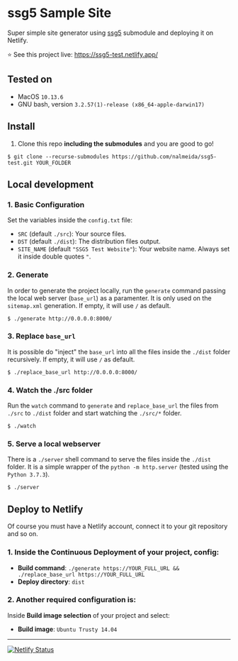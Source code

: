 # ssg5 Sample Site

Super simple site generator using [ssg5](https://github.com/nalmeida/ssg5) submodule and deploying it on Netlify.

⭐️ See this project live: https://ssg5-test.netlify.app/

## Tested on

* MacOS `10.13.6`
* GNU bash, version `3.2.57(1)-release (x86_64-apple-darwin17)`

## Install

1. Clone this repo **including the submodules** and you are good to go!

```
$ git clone --recurse-submodules https://github.com/nalmeida/ssg5-test.git YOUR_FOLDER
```

## Local development

### 1. Basic Configuration

Set the variables inside the `config.txt` file:

* `SRC` (default `./src`): Your source files.
* `DST` (default `./dist`): The distribution files output.
* `SITE_NAME` (default `"SSG5 Test Website"`): Your website name. Always set it inside double quotes `"`.

### 2. Generate

In order to generate the project locally, run the `generate` command passing the local web server (`base_url`) as a paramenter. It is only used on the `sitemap.xml` generation. If empty, it will use `/` as default.

```
$ ./generate http://0.0.0.0:8000/
```

### 3. Replace `base_url`

It is possible do "inject" the `base_url` into all the files inside the `./dist` folder recursively.  If empty, it will use `/` as default.

```
$ ./replace_base_url http://0.0.0.0:8000/
```

### 4. Watch the ./src folder

Run the `watch` command to `generate` and `replace_base_url` the files from `./src` to `./dist` folder and start watching the `./src/*` folder.

```
$ ./watch
```

### 5. Serve a local webserver

There is a `./server` shell command to serve the files inside the `./dist` folder. It is a simple wrapper of the `python -m http.server` (tested using the `Python 3.7.3`).

```
$ ./server
```

## Deploy to Netlify

Of course you must have a Netlify account, connect it to your git repository and so on.

### 1. Inside the **Continuous Deployment** of your project, config:

* **Build command**: `./generate https://YOUR_FULL_URL && ./replace_base_url https://YOUR_FULL_URL`
* **Deploy directory**: `dist`

### 2. Another required configuration is:

Inside **Build image selection** of your project and select:

* **Build image**: `Ubuntu Trusty 14.04`

---

[![Netlify Status](https://api.netlify.com/api/v1/badges/effe723e-bb23-4e2f-baf6-1a615e3771f4/deploy-status)](https://app.netlify.com/sites/ssg5-test/deploys)